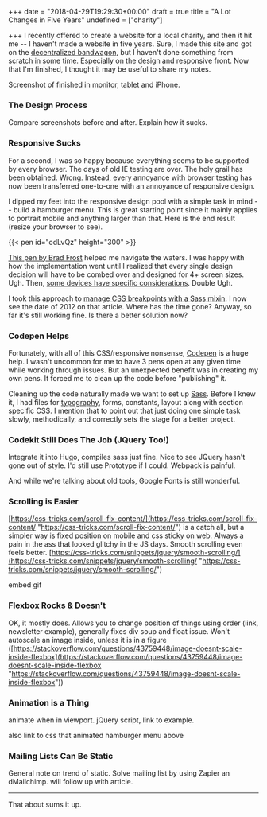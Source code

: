 +++
date = "2018-04-29T19:29:30+00:00"
draft = true
title = "A Lot Changes in Five Years"
undefined = ["charity"]

+++
I recently offered to create a website for a local charity, and then it hit me -- I haven't made a website in five years. Sure, I made this site and got on the [decentralized bandwagon](http://ryancampbell.blog/blog/i-m-late-to-the-jamstack-party/), but I haven't done something from scratch in some time. Especially on the design and responsive front. Now that I'm finished, I thought it may be useful to share my notes.

<!--more-->

Screenshot of finished in monitor, tablet and iPhone.

### The Design Process

Compare screenshots before and after. Explain how it sucks.

### Responsive Sucks

For a second, I was so happy because everything seems to be supported by every browser. The days of old IE testing are over. The holy grail has been obtained. Wrong. Instead, every annoyance with browser testing has now been transferred one-to-one with an annoyance of responsive design.

I dipped my feet into the responsive design pool with a simple task in mind -- build a hamburger menu. This is great starting point since it mainly applies to portrait mobile and anything larger than that. Here is the end result (resize your browser to see).

{{< pen id="odLvQz" height="300" >}}

[This pen by Brad Frost](https://codepen.io/bradfrost/pen/sHvaz) helped me navigate the waters. I was happy with how the implementation went until I realized that every single design decision will have to be combed over and designed for 4+ screen sizes. Ugh. Then, [some devices have specific considerations](https://webkit.org/blog/7929/designing-websites-for-iphone-x/). Double Ugh.

I took this approach to [manage CSS breakpoints with a Sass mixin](https://css-tricks.com/media-queries-sass-3-2-and-codekit/). I now see the date of 2012 on that article. Where has the time gone? Anyway, so far it's still working fine. Is there a better solution now?

### Codepen Helps

Fortunately, with all of this CSS/responsive nonsense, [Codepen](http://codepen.io) is a huge help. I wasn't uncommon for me to have 3 pens open at any given time while working through issues. But an unexpected benefit was in creating my own pens. It forced me to clean up the code before "publishing" it. 

Cleaning up the code naturally made we want to set up [Sass](http://sass-lang.com). Before I knew it, I had files for [typography](https://devinhunt.github.io/typebase.css/), forms, constants, layout along with section specific CSS. I mention that to point out that just doing one simple task slowly, methodically, and correctly sets the stage for a better project.

### Codekit Still Does The Job (JQuery Too!)

Integrate it into Hugo, compiles sass just fine. Nice to see JQuery hasn't gone out of style. I'd still use Prototype if I could. Webpack is painful.

And while we're talking about old tools, Google Fonts is still wonderful.

### Scrolling is Easier

[https://css-tricks.com/scroll-fix-content/](https://css-tricks.com/scroll-fix-content/ "https://css-tricks.com/scroll-fix-content/") is a catch all, but a simpler way is fixed position on mobile and css sticky on web. Always a pain in the ass that looked glitchy in the JS days. Smooth scrolling even feels better. [https://css-tricks.com/snippets/jquery/smooth-scrolling/](https://css-tricks.com/snippets/jquery/smooth-scrolling/ "https://css-tricks.com/snippets/jquery/smooth-scrolling/")

embed gif

### Flexbox Rocks & Doesn't

OK, it mostly does. Allows you to change position of things using order (link, newsletter example), generally fixes div soup and float issue. Won't autoscale an image inside, unless it is in a figure ([https://stackoverflow.com/questions/43759448/image-doesnt-scale-inside-flexbox](https://stackoverflow.com/questions/43759448/image-doesnt-scale-inside-flexbox "https://stackoverflow.com/questions/43759448/image-doesnt-scale-inside-flexbox"))

### Animation is a Thing

animate when in viewport. jQuery script, link to example.

also link to css that animated hamburger menu above

### Mailing Lists Can Be Static

General note on trend of static. Solve mailing list by using Zapier an dMailchimp. will follow up with article.

---

That about sums it up.